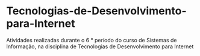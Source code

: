 # Tecnologias-de-Desenvolvimento-para-Internet
Atividades realizadas durante o  6 ° período do curso de Sistemas de Informação, na disciplina de Tecnologias de Desenvolvimento para Internet
